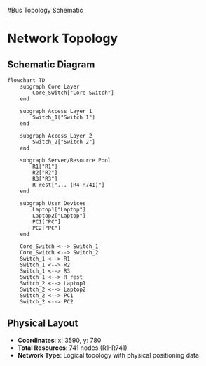 #Bus Topology Schematic
# Network Topology

## Schematic Diagram

```mermaid
flowchart TD
    subgraph Core Layer
        Core_Switch["Core Switch"]
    end

    subgraph Access Layer 1
        Switch_1["Switch 1"]
    end

    subgraph Access Layer 2
        Switch_2["Switch 2"]
    end

    subgraph Server/Resource Pool
        R1["R1"]
        R2["R2"]
        R3["R3"]
        R_rest["... (R4-R741)"]
    end

    subgraph User Devices
        Laptop1["Laptop"]
        Laptop2["Laptop"]
        PC1["PC"]
        PC2["PC"]
    end

    Core_Switch <--> Switch_1
    Core_Switch <--> Switch_2
    Switch_1 <--> R1
    Switch_1 <--> R2
    Switch_1 <--> R3
    Switch_1 <--> R_rest
    Switch_2 <--> Laptop1
    Switch_2 <--> Laptop2
    Switch_2 <--> PC1
    Switch_2 <--> PC2
```

## Physical Layout
- **Coordinates**: x: 3590, y: 780
- **Total Resources**: 741 nodes (R1-R741)
- **Network Type**: Logical topology with physical positioning data
